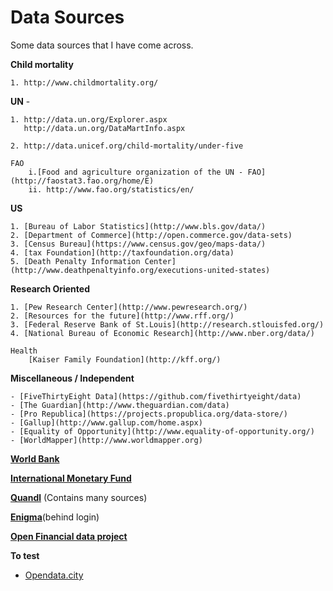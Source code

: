 # Data Sources

Some data sources that I have come across.

**Child mortality**
	
	1. http://www.childmortality.org/


**UN** -

	1. http://data.un.org/Explorer.aspx
	   http://data.un.org/DataMartInfo.aspx
	   	
	2. http://data.unicef.org/child-mortality/under-five
	
	FAO
		i.[Food and agriculture organization of the UN - FAO](http://faostat3.fao.org/home/E)
		ii. http://www.fao.org/statistics/en/


**US**
	
	1. [Bureau of Labor Statistics](http://www.bls.gov/data/)
	2. [Department of Commerce](http://open.commerce.gov/data-sets)
	3. [Census Bureau](https://www.census.gov/geo/maps-data/)
	4. [tax Foundation](http://taxfoundation.org/data)
	5. [Death Penalty Information Center](http://www.deathpenaltyinfo.org/executions-united-states)


**Research Oriented**

	1. [Pew Research Center](http://www.pewresearch.org/)	
	2. [Resources for the future](http://www.rff.org/)
	3. [Federal Reserve Bank of St.Louis](http://research.stlouisfed.org/)
	4. [National Bureau of Economic Research](http://www.nber.org/data/)
	
	Health
		[Kaiser Family Foundation](http://kff.org/) 
		
	
**Miscellaneous / Independent**

	- [FiveThirtyEight Data](https://github.com/fivethirtyeight/data)
	- [The Guardian](http://www.theguardian.com/data)
	- [Pro Republica](https://projects.propublica.org/data-store/)
	- [Gallup](http://www.gallup.com/home.aspx)
	- [Equality of Opportunity](http://www.equality-of-opportunity.org/)
	- [WorldMapper](http://www.worldmapper.org)
	
	
**[World Bank](http://data.worldbank.org/)**

**[International Monetary Fund](http://www.imf.org/external/data.htm)**

**[Quandl](https://www.quandl.com/resources/data-sources)** (Contains many sources)

**[Enigma](enigma.io)**(behind login)

**[Open Financial data project](http://www.ofdp.org/)**

**To test**
 - [Opendata.city](http://www.opendata.city/)